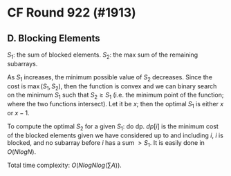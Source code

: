 # CF Round 922 (#1913)

## D. Blocking Elements
$S_1$: the sum of blocked elements. $S_2$: the max sum of the remaining subarrays.

As $S_1$ increases, the minimum possible value of $S_2$ decreases. Since the cost is $\max(S_1,S_2)$, then the function is convex and we can binary search on the minimum $S_1$ such that $S_2\ge{S_1}$ (i.e. the minimum point of the function; where the two functions intersect). Let it be $x$; then the optimal $S_1$ is either $x$ or $x-1$.

To compute the optimal $S_2$ for a given $S_1$: do dp. $dp[i]$ is the minimum cost of the blocked elements given we have considered up to and including $i$, $i$ is blocked, and no subarray before $i$ has a sum $>S_1$. It is easily done in $O(NlogN)$.

Total time complexity: $O(NlogNlog(\sum{A}))$.